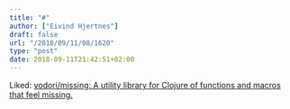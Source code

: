 ```yaml
---
title: "#"
author: ["Eivind Hjertnes"]
draft: false
url: "/2018/09/11/08/1620"
type: "post"
date: 2018-09-11T21:42:51+02:00
---
```


Liked: [vodori/missing: A utility
library for Clojure of functions and macros that feel missing.](https://github.com/vodori/missing)
